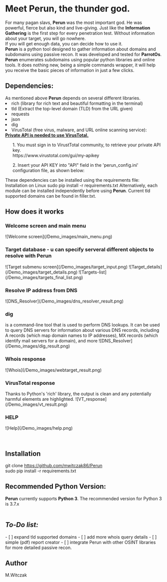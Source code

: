 <h1>Meet Perun, the thunder god.</h1>
For many pagan slavs, <b>Perun</b> was the most important god. He was powerful, fierce but also kind and live-giving. Just like the <b>Information Gathering</b> is the first step for every penetration test. Without information about your target, you will go nowhere.
<br>If you will get enough data, you can decide how to use it.
<br><b>Perun</b> is a python tool designed to gather information about domains and subdomains using passive recon. 
It was developed and tested for <b>ParrotOs</b>.
<br><b>Perun</b> enumerates subdomains using popular python libraries and online tools. It does nothing new, being a simple commands wrapper, it will help you receive the basic pieces of information in just a few clicks.

<h2>Dependencies:</h2>
As mentioned above <b>Perun</b> depends on several different libraries.
<li>rich (library for rich text and beautiful formatting in the terminal)</li>
<li>tld (Extract the top-level domain (TLD) from the URL given)</li>
<li>requests</li>
<li>json</li>
<li>dig </li>
<li>VirusTotal (free virus, malware, and URL online scanning service):</li>
<u><b>Private API is needed to use VirusTotal.</b></u> 
<ul>1. You must sign in to VirustTotal community, to retrieve your private API key. <br>https://www.virustotal.com/gui/my-apikey</ul>
<ul>2. Insert your API KEY into "API" field in the 'perun_config.ini' configuration file, as shown below:

</ul>

These dependencies can be installed using the requirements file:
Installation on Linux
sudo pip install -r requirements.txt
Alternatively, each module can be installed independently before using <b>Perun</b>.
Current tld supported domains can be found in filler.txt.

<h2>How does it works</h2>
<h3> Welcome screen and main menu </h3>
![Welcome screen](/Demo_images/main_menu.png)
<h3> Target database - u can specify serveral different objects to resolve with Perun </h3>
![Target submenu screen](/Demo_images/target_input.png)
![Target_details](/Demo_images/target_details.png)
![Targets-list](/Demo_images/targets_final_list.png)

<h3> Resolve IP address from DNS </h3>
![DNS_Resolver](/Demo_images/dns_resolver_result.png)

<h3> dig </h3>
 is a command-line tool that is used to perform DNS lookups. It can be used to query DNS servers for information about various DNS records, including A records (which map domain names to IP addresses), MX records (which identify mail servers for a domain), and more
![DNS_Resolver](/Demo_images/dig_result.png)

<h3> Whois response </h3>
![Whois](/Demo_images/webtarget_result.png)

<h3> VirusTotal response </h3>
Thanks to Python's 'rich' library, the output is clean and any potentially harmful elements are highlighted. 
![VT_response](/Demo_images/vt_result.png)

<h3> HELP </h3>
![Help](/Demo_images/help.png)


<br><h2><b>Installation</b></h2>
git clone https://github.com/mwitczak86/Perun
<br>sudo pip install -r requirements.txt
<br>
<h2>Recommended Python Version:</h2>
<b>Perun</b> currently supports <b>Python 3</b>.
The recommended version for Python 3 is 3.7.x
<br><br>
<h2><i>To-Do list:</i></h2>
- [ ] expand tld supported domains</li>
- [ ] add more whois query details</li>
- [ ] simple (pdf) report creator</li>
- [ ] integrate Perun with other OSINT libraries for more detailed passive recon.</li>

<h2>Author</h2>
M.Witczak

